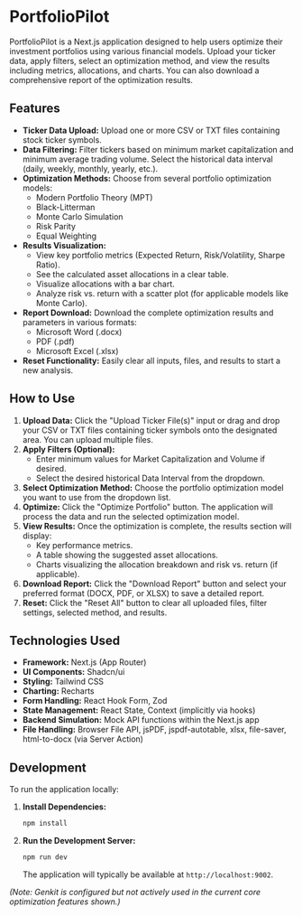 # PortfolioPilot

PortfolioPilot is a Next.js application designed to help users optimize their investment portfolios using various financial models. Upload your ticker data, apply filters, select an optimization method, and view the results including metrics, allocations, and charts. You can also download a comprehensive report of the optimization results.

## Features

*   **Ticker Data Upload:** Upload one or more CSV or TXT files containing stock ticker symbols.
*   **Data Filtering:** Filter tickers based on minimum market capitalization and minimum average trading volume. Select the historical data interval (daily, weekly, monthly, yearly, etc.).
*   **Optimization Methods:** Choose from several portfolio optimization models:
    *   Modern Portfolio Theory (MPT)
    *   Black-Litterman
    *   Monte Carlo Simulation
    *   Risk Parity
    *   Equal Weighting
*   **Results Visualization:**
    *   View key portfolio metrics (Expected Return, Risk/Volatility, Sharpe Ratio).
    *   See the calculated asset allocations in a clear table.
    *   Visualize allocations with a bar chart.
    *   Analyze risk vs. return with a scatter plot (for applicable models like Monte Carlo).
*   **Report Download:** Download the complete optimization results and parameters in various formats:
    *   Microsoft Word (.docx)
    *   PDF (.pdf)
    *   Microsoft Excel (.xlsx)
*   **Reset Functionality:** Easily clear all inputs, files, and results to start a new analysis.

## How to Use

1.  **Upload Data:** Click the "Upload Ticker File(s)" input or drag and drop your CSV or TXT files containing ticker symbols onto the designated area. You can upload multiple files.
2.  **Apply Filters (Optional):**
    *   Enter minimum values for Market Capitalization and Volume if desired.
    *   Select the desired historical Data Interval from the dropdown.
3.  **Select Optimization Method:** Choose the portfolio optimization model you want to use from the dropdown list.
4.  **Optimize:** Click the "Optimize Portfolio" button. The application will process the data and run the selected optimization model.
5.  **View Results:** Once the optimization is complete, the results section will display:
    *   Key performance metrics.
    *   A table showing the suggested asset allocations.
    *   Charts visualizing the allocation breakdown and risk vs. return (if applicable).
6.  **Download Report:** Click the "Download Report" button and select your preferred format (DOCX, PDF, or XLSX) to save a detailed report.
7.  **Reset:** Click the "Reset All" button to clear all uploaded files, filter settings, selected method, and results.

## Technologies Used

*   **Framework:** Next.js (App Router)
*   **UI Components:** Shadcn/ui
*   **Styling:** Tailwind CSS
*   **Charting:** Recharts
*   **Form Handling:** React Hook Form, Zod
*   **State Management:** React State, Context (implicitly via hooks)
*   **Backend Simulation:** Mock API functions within the Next.js app
*   **File Handling:** Browser File API, jsPDF, jspdf-autotable, xlsx, file-saver, html-to-docx (via Server Action)

## Development

To run the application locally:

1.  **Install Dependencies:**
    ```bash
    npm install
    ```
2.  **Run the Development Server:**
    ```bash
    npm run dev
    ```
    The application will typically be available at `http://localhost:9002`.

*(Note: Genkit is configured but not actively used in the current core optimization features shown.)*
```